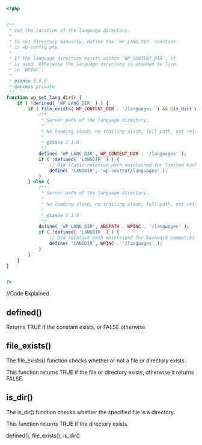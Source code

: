 ```php
<?php


/**
 * Set the location of the language directory.
 *
 * To set directory manually, define the `WP_LANG_DIR` constant
 * in wp-config.php.
 *
 * If the language directory exists within `WP_CONTENT_DIR`, it
 * is used. Otherwise the language directory is assumed to live
 * in `WPINC`.
 *
 * @since 3.0.0
 * @access private
 */
function wp_set_lang_dir() {
	if ( !defined( 'WP_LANG_DIR' ) ) {
		if ( file_exists( WP_CONTENT_DIR . '/languages' ) && @is_dir( WP_CONTENT_DIR . '/languages' ) || !@is_dir(ABSPATH . WPINC . '/languages') ) {
			/**
			 * Server path of the language directory.
			 *
			 * No leading slash, no trailing slash, full path, not relative to ABSPATH
			 *
			 * @since 2.1.0
			 */
			define( 'WP_LANG_DIR', WP_CONTENT_DIR . '/languages' );
			if ( !defined( 'LANGDIR' ) ) {
				// Old static relative path maintained for limited backward compatibility - won't work in some cases.
				define( 'LANGDIR', 'wp-content/languages' );
			}
		} else {
			/**
			 * Server path of the language directory.
			 *
			 * No leading slash, no trailing slash, full path, not relative to `ABSPATH`.
			 *
			 * @since 2.1.0
			 */
			define( 'WP_LANG_DIR', ABSPATH . WPINC . '/languages' );
			if ( !defined( 'LANGDIR' ) ) {
				// Old relative path maintained for backward compatibility.
				define( 'LANGDIR', WPINC . '/languages' );
			}
		}
	}
}


?>
```

//Code Explained

## defined()

Returns TRUE if the constant exists, or FALSE otherwise


## file_exists() 

The file_exists() function checks whether or not a file or directory exists.

This function returns TRUE if the file or directory exists, otherwise it returns FALSE.


## is_dir()

The is_dir() function checks whether the specified file is a directory.

This function returns TRUE if the directory exists.



defined(), file_exists(), is_dir()
